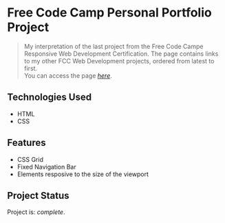 # Free Code Camp Personal Portfolio Project
> My interpretation of the last project from the Free Code Campe Responsive Web Development Certification. The page contains links to my other FCC Web Development projects, ordered from latest to first.   
> You can access the page [_here_](https://kris-krsh02.github.io/fcc_personal_portfolio/).

## Technologies Used 
- HTML
- CSS

## Features
- CSS Grid
- Fixed Navigation Bar
- Elements resposive to the size of the viewport

## Project Status
Project is: _complete_.
